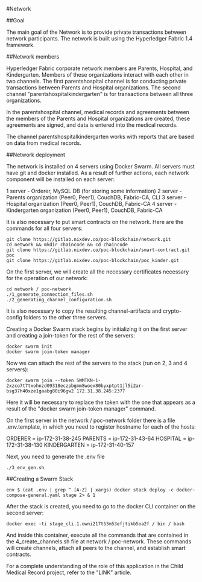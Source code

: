 #Network

##Goal

The main goal of the Network is to provide private transactions between network participants. The network is built using the Hyperledger Fabric 1.4 framework.

##Network members

Hyperledger Fabric corporate network members are Parents, Hospital, and Kindergarten. Members of these organizations interact with each other in two channels. The first parentshospital channel is for conducting private transactions between Parents and Hospital organizations. The second channel "parentshospitalkindergarten" is for transactions between all three organizations.

In the parentshospital channel, medical records and agreements between the members of the Parents and Hospital organizations are created, these agreements are signed, and data is entered into the medical records.

The channel parentshospitalkindergarten works with reports that are based on data from medical records.

##Network deployment

The network is installed on 4 servers using Docker Swarm. All servers must have git and docker installed. As a result of further actions, each network component will be installed on each server:

1 server - Orderer, MySQL DB (for storing some information)
2 server - Parents organization (Peer0, Peer1), CouchDB, Fabric-CA, CLI
3 server - Hospital organization (Peer0, Peer1), CouchDB, Fabric-CA
4 server - Kindergarten organization (Peer0, Peer1), CouchDB, Fabric-CA

It is also necessary to put smart contracts on the network. Here are the commands for all four servers:
```
git clone https://gitlab.nixdev.co/poc-blockchain/network.git
cd network && mkdir chaincode && cd chaincode
git clone https://gitlab.nixdev.co/poc-blockchain/smart-contract.git poc
git clone https://gitlab.nixdev.co/poc-blockchain/poc_kinder.git
```
On the first server, we will create all the necessary certificates necessary for the operation of our network:
```
cd network / poc-network
./1_generate_connection_files.sh
./2_generating_channel_configuration.sh
```
It is also necessary to copy the resulting channel-artifacts and crypto-config folders to the other three servers.

Creating a Docker Swarm stack begins by initializing it on the first server and creating a join-token for the rest of the servers:
```
docker swarm init
docker swarm join-token manager
```
Now we can attach the rest of the servers to the stack (run on 2, 3 and 4 servers):
```
docker swarm join --token SWMTKN-1-2xzco7t7txohnzd09318eczpbgmm8woex80byxptpt1jl5i2ar-bsg37h40xze1gaabg80i96gw2 172.31.38.245:2377
```
Here it will be necessary to replace the token with the one that appears as a result of the "docker swarm join-token manager" command.

On the first server in the network / poc-network folder there is a file .env.template, in which you need to register hostname for each of the hosts:

ORDERER = ip-172-31-38-245
PARENTS = ip-172-31-43-64
HOSPITAL = ip-172-31-38-130
KINDERGARTEN = ip-172-31-40-157

Next, you need to generate the .env file
```
./3_env_gen.sh
```
##Creating a Swarm Stack
```
env $ (cat .env | grep ^ [A-Z] | xargs) docker stack deploy -c docker-compose-general.yaml stage 2> & 1
```
After the stack is created, you need to go to the docker CLI container on the second server:
```
docker exec -ti stage_cli.1.owni217t53m53efjtikb5oa2f / bin / bash
```
And inside this container, execute all the commands that are contained in the 4_create_channels.sh file at network / poc-network. These commands will create channels, attach all peers to the channel, and establish smart contracts.

For a complete understanding of the role of this application in the Child Medical Record project, refer to the "LINK" article.